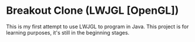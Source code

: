 # Breakout Clone (LWJGL [OpenGL]) #

This is my first attempt to use LWJGL to program in Java. This project is for learning purposes, it's still in the beginning stages.